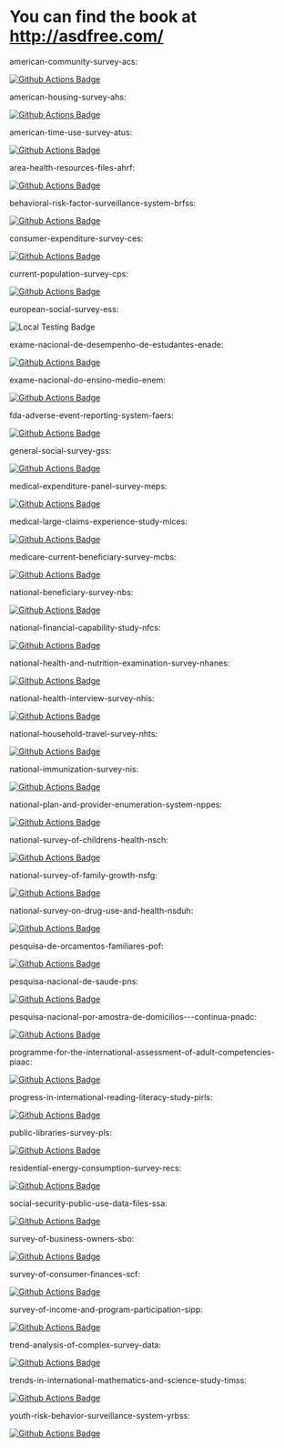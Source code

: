 # You can find the book at http://asdfree.com/
american-community-survey-acs: <p><a href="https://github.com/asdfree/acs/actions"><img src="https://github.com/asdfree/acs/actions/workflows/r.yml/badge.svg" alt="Github Actions Badge"></a></p>
american-housing-survey-ahs: <p><a href="https://github.com/asdfree/ahs/actions"><img src="https://github.com/asdfree/ahs/actions/workflows/r.yml/badge.svg" alt="Github Actions Badge"></a></p>
american-time-use-survey-atus: <p><a href="https://github.com/asdfree/atus/actions"><img src="https://github.com/asdfree/atus/actions/workflows/r.yml/badge.svg" alt="Github Actions Badge"></a></p>
area-health-resources-files-ahrf: <p><a href="https://github.com/asdfree/ahrf/actions"><img src="https://github.com/asdfree/ahrf/actions/workflows/r.yml/badge.svg" alt="Github Actions Badge"></a></p>
behavioral-risk-factor-surveillance-system-brfss: <p><a href="https://github.com/asdfree/brfss/actions"><img src="https://github.com/asdfree/brfss/actions/workflows/r.yml/badge.svg" alt="Github Actions Badge"></a></p>
consumer-expenditure-survey-ces: <p><a href="https://github.com/asdfree/ces/actions"><img src="https://github.com/asdfree/ces/actions/workflows/r.yml/badge.svg" alt="Github Actions Badge"></a></p>
current-population-survey-cps: <p><a href="https://github.com/asdfree/cps/actions"><img src="https://github.com/asdfree/cps/actions/workflows/r.yml/badge.svg" alt="Github Actions Badge"></a></p>
european-social-survey-ess: <p><img src='https://img.shields.io/badge/tested%20on%20my%20laptop:-2023 09 06-brightgreen' alt='Local Testing Badge'></p>
exame-nacional-de-desempenho-de-estudantes-enade: <p><a href="https://github.com/asdfree/enade/actions"><img src="https://github.com/asdfree/enade/actions/workflows/r.yml/badge.svg" alt="Github Actions Badge"></a></p>
exame-nacional-do-ensino-medio-enem: <p><a href="https://github.com/asdfree/enem/actions"><img src="https://github.com/asdfree/enem/actions/workflows/r.yml/badge.svg" alt="Github Actions Badge"></a></p>
fda-adverse-event-reporting-system-faers: <p><a href="https://github.com/asdfree/faers/actions"><img src="https://github.com/asdfree/faers/actions/workflows/r.yml/badge.svg" alt="Github Actions Badge"></a></p>
general-social-survey-gss: <p><a href="https://github.com/asdfree/gss/actions"><img src="https://github.com/asdfree/gss/actions/workflows/r.yml/badge.svg" alt="Github Actions Badge"></a></p>
medical-expenditure-panel-survey-meps: <p><a href="https://github.com/asdfree/meps/actions"><img src="https://github.com/asdfree/meps/actions/workflows/r.yml/badge.svg" alt="Github Actions Badge"></a></p>
medical-large-claims-experience-study-mlces: <p><a href="https://github.com/asdfree/mlces/actions"><img src="https://github.com/asdfree/mlces/actions/workflows/r.yml/badge.svg" alt="Github Actions Badge"></a></p>
medicare-current-beneficiary-survey-mcbs: <p><a href="https://github.com/asdfree/mcbs/actions"><img src="https://github.com/asdfree/mcbs/actions/workflows/r.yml/badge.svg" alt="Github Actions Badge"></a></p>
national-beneficiary-survey-nbs: <p><a href="https://github.com/asdfree/nbs/actions"><img src="https://github.com/asdfree/nbs/actions/workflows/r.yml/badge.svg" alt="Github Actions Badge"></a></p>
national-financial-capability-study-nfcs: <p><a href="https://github.com/asdfree/nfcs/actions"><img src="https://github.com/asdfree/nfcs/actions/workflows/r.yml/badge.svg" alt="Github Actions Badge"></a></p>
national-health-and-nutrition-examination-survey-nhanes: <p><a href="https://github.com/asdfree/nhanes/actions"><img src="https://github.com/asdfree/nhanes/actions/workflows/r.yml/badge.svg" alt="Github Actions Badge"></a></p>
national-health-interview-survey-nhis: <p><a href="https://github.com/asdfree/nhis/actions"><img src="https://github.com/asdfree/nhis/actions/workflows/r.yml/badge.svg" alt="Github Actions Badge"></a></p>
national-household-travel-survey-nhts: <p><a href="https://github.com/asdfree/nhts/actions"><img src="https://github.com/asdfree/nhts/actions/workflows/r.yml/badge.svg" alt="Github Actions Badge"></a></p>
national-immunization-survey-nis: <p><a href="https://github.com/asdfree/nis/actions"><img src="https://github.com/asdfree/nis/actions/workflows/r.yml/badge.svg" alt="Github Actions Badge"></a></p>
national-plan-and-provider-enumeration-system-nppes: <p><a href="https://github.com/asdfree/nppes/actions"><img src="https://github.com/asdfree/nppes/actions/workflows/r.yml/badge.svg" alt="Github Actions Badge"></a></p>
national-survey-of-childrens-health-nsch: <p><a href="https://github.com/asdfree/nsch/actions"><img src="https://github.com/asdfree/nsch/actions/workflows/r.yml/badge.svg" alt="Github Actions Badge"></a></p>
national-survey-of-family-growth-nsfg: <p><a href="https://github.com/asdfree/nsfg/actions"><img src="https://github.com/asdfree/nsfg/actions/workflows/r.yml/badge.svg" alt="Github Actions Badge"></a></p>
national-survey-on-drug-use-and-health-nsduh: <p><a href="https://github.com/asdfree/nsduh/actions"><img src="https://github.com/asdfree/nsduh/actions/workflows/r.yml/badge.svg" alt="Github Actions Badge"></a></p>
pesquisa-de-orcamentos-familiares-pof: <p><a href="https://github.com/asdfree/pof/actions"><img src="https://github.com/asdfree/pof/actions/workflows/r.yml/badge.svg" alt="Github Actions Badge"></a></p>
pesquisa-nacional-de-saude-pns: <p><a href="https://github.com/asdfree/pns/actions"><img src="https://github.com/asdfree/pns/actions/workflows/r.yml/badge.svg" alt="Github Actions Badge"></a></p>
pesquisa-nacional-por-amostra-de-domicilios---continua-pnadc: <p><a href="https://github.com/asdfree/pnadc/actions"><img src="https://github.com/asdfree/pnadc/actions/workflows/r.yml/badge.svg" alt="Github Actions Badge"></a></p>
programme-for-the-international-assessment-of-adult-competencies-piaac: <p><a href="https://github.com/asdfree/piaac/actions"><img src="https://github.com/asdfree/piaac/actions/workflows/r.yml/badge.svg" alt="Github Actions Badge"></a></p>
progress-in-international-reading-literacy-study-pirls: <p><a href="https://github.com/asdfree/pirls/actions"><img src="https://github.com/asdfree/pirls/actions/workflows/r.yml/badge.svg" alt="Github Actions Badge"></a></p>
public-libraries-survey-pls: <p><a href="https://github.com/asdfree/pls/actions"><img src="https://github.com/asdfree/pls/actions/workflows/r.yml/badge.svg" alt="Github Actions Badge"></a></p>
residential-energy-consumption-survey-recs: <p><a href="https://github.com/asdfree/recs/actions"><img src="https://github.com/asdfree/recs/actions/workflows/r.yml/badge.svg" alt="Github Actions Badge"></a></p>
social-security-public-use-data-files-ssa: <p><a href="https://github.com/asdfree/ssa/actions"><img src="https://github.com/asdfree/ssa/actions/workflows/r.yml/badge.svg" alt="Github Actions Badge"></a></p>
survey-of-business-owners-sbo: <p><a href="https://github.com/asdfree/sbo/actions"><img src="https://github.com/asdfree/sbo/actions/workflows/r.yml/badge.svg" alt="Github Actions Badge"></a></p>
survey-of-consumer-finances-scf: <p><a href="https://github.com/asdfree/scf/actions"><img src="https://github.com/asdfree/scf/actions/workflows/r.yml/badge.svg" alt="Github Actions Badge"></a></p>
survey-of-income-and-program-participation-sipp: <p><a href="https://github.com/asdfree/sipp/actions"><img src="https://github.com/asdfree/sipp/actions/workflows/r.yml/badge.svg" alt="Github Actions Badge"></a></p>
trend-analysis-of-complex-survey-data: <p><a href="https://github.com/asdfree/aaatrends/actions"><img src="https://github.com/asdfree/aaatrends/actions/workflows/r.yml/badge.svg" alt="Github Actions Badge"></a></p>
trends-in-international-mathematics-and-science-study-timss: <p><a href="https://github.com/asdfree/timss/actions"><img src="https://github.com/asdfree/timss/actions/workflows/r.yml/badge.svg" alt="Github Actions Badge"></a></p>
youth-risk-behavior-surveillance-system-yrbss: <p><a href="https://github.com/asdfree/yrbss/actions"><img src="https://github.com/asdfree/yrbss/actions/workflows/r.yml/badge.svg" alt="Github Actions Badge"></a></p>
